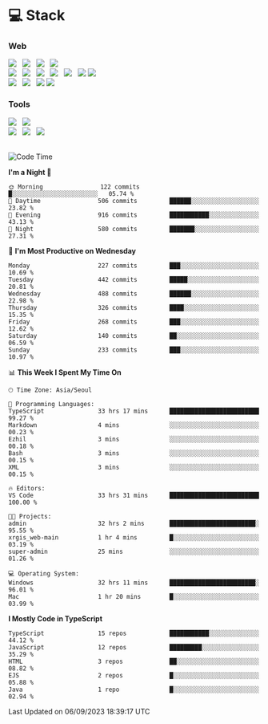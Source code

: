 <h1>💻 Stack</h1>
<div>
 <h3>Web</h3>
 <!-- badge : https://shields.io/ -->
 <!-- icon : https://simpleicons.org/?q=Get -->
 <img src="https://img.shields.io/badge/HTML5-e74c3c?style=flat-square&logo=HTML5&logoColor=white"/> &nbsp 
 <img src="https://img.shields.io/badge/CSS3-0A84FF?style=flat-square&logo=CSS3&logoColor=white"/> &nbsp 
 <img src="https://img.shields.io/badge/JavaScript-FFCD11?style=flat-square&logo=JavaScript&logoColor=white"/> &nbsp 
 <img src="https://img.shields.io/badge/TypeScript-3075C0?style=flat-square&logo=TypeScript&logoColor=white"/>
 <br/>
 <img src="https://img.shields.io/badge/Next-000000?style=flat-square&logo=nextdotjs&logoColor=white"/> &nbsp 
 <img src="https://img.shields.io/badge/React-00BCF6?style=flat-square&logo=React&logoColor=white"/> &nbsp 
 <img src="https://img.shields.io/badge/Redux-764ABC?style=flat-square&logo=Redux&logoColor=white"/> &nbsp
 <img src="https://img.shields.io/badge/Recoil-3578E5?style=flat-square&logo=recoil&logoColor=white"/> &nbsp
 <img src="https://img.shields.io/badge/React-Query-FF4154?style=flat-square&logo=reactquery&logoColor=white"/> &nbsp 
 <img src="https://img.shields.io/badge/styled%2Dcomponents-DB7093?style=flat-square&logo=styled%2Dcomponents&logoColor=white"/>
 <img src="https://img.shields.io/badge/CSS Modules-000000?style=flat-square&logo=CSS Modules&logoColor=white"/> &nbsp 
 <br/>
 <img src="https://img.shields.io/badge/Node-339933?style=flat-square&logo=Node.js&logoColor=white"/> &nbsp 
 <img src="https://img.shields.io/badge/Express-000000?style=flat-square&logo=Express&logoColor=white"/> &nbsp 
 <img src="https://img.shields.io/badge/MongoDB-47A248?style=flat-square&logo=MongoDB&logoColor=white"/>
 <img src="https://img.shields.io/badge/MariaDB-003545?style=flat-square&logo=mariadb&logoColor=white"/>
 
 <h3>Tools</h3>
 <img src="https://img.shields.io/badge/Visual Studio Code-007ACC?style=flat-square&logo=Visual Studio Code&logoColor=white"/> &nbsp 
 <img src="https://img.shields.io/badge/Postman-FF6C37?style=flat-square&logo=Postman&logoColor=white"/> &nbsp
 <br>
 <img src="https://img.shields.io/badge/Adobe Photoshop-31A8FF?style=flat-square&logo=Adobe Photoshop&logoColor=white"/> &nbsp 
 <img src="https://img.shields.io/badge/Adobe Illustrator-FF9A00?style=flat-square&logo=Adobe Illustrator&logoColor=white"/> &nbsp 
 <img src="https://img.shields.io/badge/Figma-F24E1E?style=flat-square&logo=Figma&logoColor=white"/> &nbsp
</div>

<br>

<!--START_SECTION:waka-->
![Code Time](http://img.shields.io/badge/Code%20Time-449%20hrs-blue)

**I'm a Night 🦉** 

```text
🌞 Morning                122 commits         █░░░░░░░░░░░░░░░░░░░░░░░░   05.74 % 
🌆 Daytime                506 commits         ██████░░░░░░░░░░░░░░░░░░░   23.82 % 
🌃 Evening                916 commits         ███████████░░░░░░░░░░░░░░   43.13 % 
🌙 Night                  580 commits         ███████░░░░░░░░░░░░░░░░░░   27.31 % 
```
📅 **I'm Most Productive on Wednesday** 

```text
Monday                   227 commits         ███░░░░░░░░░░░░░░░░░░░░░░   10.69 % 
Tuesday                  442 commits         █████░░░░░░░░░░░░░░░░░░░░   20.81 % 
Wednesday                488 commits         ██████░░░░░░░░░░░░░░░░░░░   22.98 % 
Thursday                 326 commits         ████░░░░░░░░░░░░░░░░░░░░░   15.35 % 
Friday                   268 commits         ███░░░░░░░░░░░░░░░░░░░░░░   12.62 % 
Saturday                 140 commits         ██░░░░░░░░░░░░░░░░░░░░░░░   06.59 % 
Sunday                   233 commits         ███░░░░░░░░░░░░░░░░░░░░░░   10.97 % 
```


📊 **This Week I Spent My Time On** 

```text
🕑︎ Time Zone: Asia/Seoul

💬 Programming Languages: 
TypeScript               33 hrs 17 mins      █████████████████████████   99.27 % 
Markdown                 4 mins              ░░░░░░░░░░░░░░░░░░░░░░░░░   00.23 % 
Ezhil                    3 mins              ░░░░░░░░░░░░░░░░░░░░░░░░░   00.18 % 
Bash                     3 mins              ░░░░░░░░░░░░░░░░░░░░░░░░░   00.15 % 
XML                      3 mins              ░░░░░░░░░░░░░░░░░░░░░░░░░   00.15 % 

🔥 Editors: 
VS Code                  33 hrs 31 mins      █████████████████████████   100.00 % 

🐱‍💻 Projects: 
admin                    32 hrs 2 mins       ████████████████████████░   95.55 % 
xrgis_web-main           1 hr 4 mins         █░░░░░░░░░░░░░░░░░░░░░░░░   03.19 % 
super-admin              25 mins             ░░░░░░░░░░░░░░░░░░░░░░░░░   01.26 % 

💻 Operating System: 
Windows                  32 hrs 11 mins      ████████████████████████░   96.01 % 
Mac                      1 hr 20 mins        █░░░░░░░░░░░░░░░░░░░░░░░░   03.99 % 
```

**I Mostly Code in TypeScript** 

```text
TypeScript               15 repos            ███████████░░░░░░░░░░░░░░   44.12 % 
JavaScript               12 repos            █████████░░░░░░░░░░░░░░░░   35.29 % 
HTML                     3 repos             ██░░░░░░░░░░░░░░░░░░░░░░░   08.82 % 
EJS                      2 repos             █░░░░░░░░░░░░░░░░░░░░░░░░   05.88 % 
Java                     1 repo              █░░░░░░░░░░░░░░░░░░░░░░░░   02.94 % 
```




 Last Updated on 06/09/2023 18:39:17 UTC
<!--END_SECTION:waka-->
